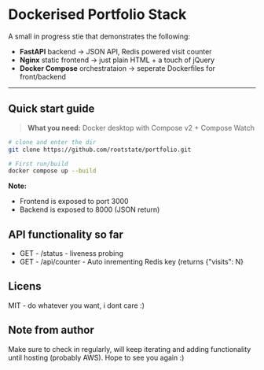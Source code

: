 # Dockerised Portfolio Stack
A small in progress stie that demonstrates the following:
* **FastAPI** backend -> JSON API, Redis powered visit counter
* **Nginx** static frontend -> just plain HTML + a touch of jQuery
* **Docker Compose** orchestrataion -> seperate Dockerfiles for front/backend

---
## Quick start guide
> **What you need:** Docker desktop with Compose v2 + Compose Watch

```bash
# clone and enter the dir
git clone https://github.com/rootstate/portfolio.git

# First run/build
docker compose up --build
```
**Note:**
* Frontend is exposed to port 3000
* Backend is exposed to 8000 (JSON return)

## API functionality so far
* GET - /status - liveness probing
* GET - /api/counter - Auto inrementing Redis key (returns {"visits": N}

## Licens
MIT - do whatever you want, i dont care :)

## Note from author
Make sure to check in regularly, will keep iterating and adding functionality until hosting (probably AWS). Hope to see you again :)
